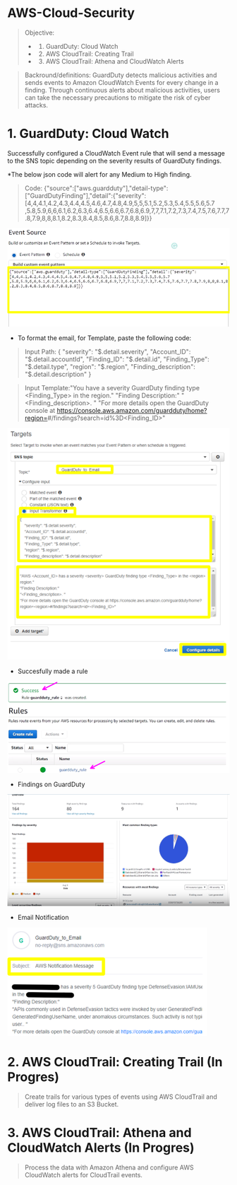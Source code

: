 # AWS-Cloud-Security

> Objective: 
>* 1. GuardDuty: Cloud Watch
>* 2. AWS CloudTrail: Creating Trail
>* 3. AWS CloudTrail: Athena and CloudWatch Alerts


> Backround/definitions: GuardDuty detects malicious activities and sends events to Amazon CloudWatch Events for every change in a finding. Through continuous alerts about malicious activities, users can take the necessary precautions to mitigate the risk of cyber attacks.


# 1. GuardDuty: Cloud Watch

Successfully configured a CloudWatch Event rule that will send a message to the SNS topic depending on the severity results of GuardDuty findings.

*The below json code will alert for any Medium to High finding.
>Code: {"source":["aws.guardduty"],"detail-type":["GuardDutyFinding"],"detail":{"severity":[4,4,4.1,4.2,4.3,4.4,4.5,4.6,4.7,4.8,4.9,5,5,5.1,5.2,5.3,5.4,5.5,5.6,5.7
,5.8,5.9,6,6,6.1,6.2,6.3,6.4,6.5,6.6,6.7,6.8,6.9,7,7,7.1,7.2,7.3,7.4,7.5,7.6,7.7,7.8,7.9,8,8,8.1,8.2,8.3,8.4,8.5,8.6,8.7,8.8,8.9]}}

<img src="pics/16.png">

* To format the email, for Template, paste the following code:

> Input Path:
{
"severity": "$.detail.severity",
"Account_ID": "$.detail.accountId",
"Finding_ID": "$.detail.id",
"Finding_Type": "$.detail.type",
"region": "$.region",
"Finding_description": "$.detail.description"
}

> Input Template:"You have a severity <severity> GuardDuty finding type <Finding_Type> in the <region> region."
"Finding Description:"
"<Finding_description>. "
"For more details open the GuardDuty console at https://console.aws.amazon.com/guardduty/home?region=<region>#/findings?search=id%3D<Finding_ID>"

<img src="pics/19.png">

* Succesfully made a rule
  
<img src="21.png">

* Findings on GuardDuty

<img src="24.png">

* Email Notification

<img src="25.png">

# 2. AWS CloudTrail: Creating Trail (In Progres)



> Create trails for various types of events using AWS CloudTrail and deliver log files to an S3 Bucket.


# 3. AWS CloudTrail: Athena and CloudWatch Alerts (In Progres)


> Process the data with Amazon Athena and configure AWS CloudWatch alerts for CloudTrail events.

